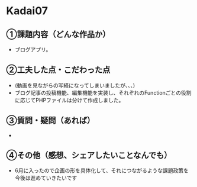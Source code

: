 # Kadai07


## ①課題内容（どんな作品か）
- ブログアプリ。

## ②工夫した点・こだわった点
- (動画を見ながらの写経になってしまいましたが、、、)
- ブログ記事の投稿機能、編集機能を実装し、それぞれのFunctionごとの役割に応じてPHPファイルは分けて作成しました。

## ③質問・疑問（あれば）
- 

## ④その他（感想、シェアしたいことなんでも）
- 6月に入ったので企画の形を具体化して、それにつながるような課題政策を今後は進めていきたいです
